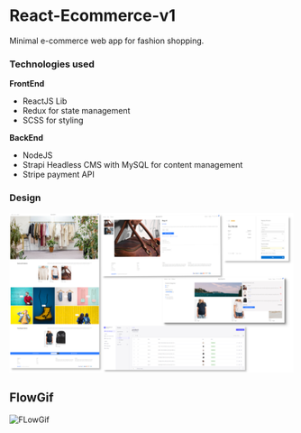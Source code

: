 # React-Ecommerce-v1

Minimal e-commerce web app for fashion shopping.

### Technologies used

**FrontEnd**

- ReactJS Lib
- Redux for state management
- SCSS for styling

**BackEnd**

- NodeJS
- Strapi Headless CMS with MySQL for content management
- Stripe payment API

### Design

![Design](assets/20230207_145820_react_ecomm_design2.jpg)

## FlowGif

![FLowGif](assets/react_ecommerce_demo_2.gif)
